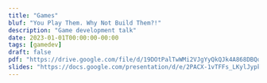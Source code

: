 ```yaml
---
title: "Games"
bluf: "You Play Them. Why Not Build Them?!"
description: "Game development talk"
date: 2023-01-01T00:00:00-00:00
tags: [gamedev]
draft: false
pdf: "https://drive.google.com/file/d/19DOtPalTwWMi2VJgYyQkQJk4A868DBQo/view"
slides: "https://docs.google.com/presentation/d/e/2PACX-1vTFFs_LKylJypkBTQ0Qs6pgoeMdO0ezqnKztSI05FJOYpYcBM1tMnIM_ePI4egBT8MBZ7vUcTLWdohZ"
---
```

